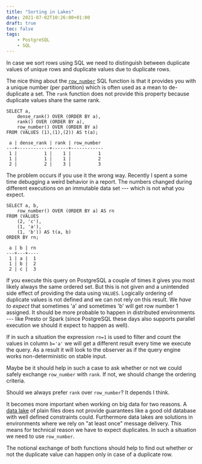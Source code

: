 ```yaml
---
title: "Sorting in Lakes"
date: 2021-07-02T10:26:00+01:00
draft: true
toc: false
tags:
    - PostgreSQL
    - SQL
---
```


In case we sort rows using SQL we need to distinguish between duplicate values
of unique rows and duplicate values due to duplicate rows.

The nice thing about the [`row_number`][rownumber] SQL function is that it provides you with
a unique number (per partition) which is often used as a mean to de-duplicate a
set.  The `rank` function does not provide this property because duplicate
values share the same rank.

    SELECT a,
        dense_rank() OVER (ORDER BY a),
        rank() OVER (ORDER BY a),
        row_number() OVER (ORDER BY a)
    FROM (VALUES (1),(1),(2)) AS t(a);

     a | dense_rank | rank | row_number
    ---+------------+------+------------
     1 |          1 |    1 |          1
     1 |          1 |    1 |          2
     2 |          2 |    3 |          3


The problem occurs if you use it the wrong way.  Recently I spent a some time
debugging a weird behavior in a report.  The numbers changed during different
executions on an immutable data set --- which is not what you expect.

    SELECT a, b,
        row_number() OVER (ORDER BY a) AS rn
    FROM (VALUES
        (2, 'c'),
        (1, 'a'),
        (1, 'b')) AS t(a, b)
    ORDER BY rn;

     a | b | rn
    ---+---+----
     1 | a |  1
     1 | b |  2
     2 | c |  3

If you execute this query on PostgreSQL a couple of times it gives you most
likely always the same ordered set.  But this is not given and a unintended side
effect of providing the data using `VALUES`.  Logically ordering of duplicate
values is not defined and we can not rely on this result.  We *have to expect*
that sometimes 'a' and sometimes 'b' will get row number 1 assigned.  It should
be more probable to happen in distributed environments --- like Presto or Spark
(since PostgreSQL these days also supports parallel execution we should it
expect to happen as well).

If in such a situation the expression `rn=1` is used to filter and count the
values in column `b='a'` we will get a different result every time we execute
the query.  As a result it will look to the observer as if the query engine
works non-deterministic on stable input.

Maybe be it should help in such a case to ask whether or not we could safely
exchange `row_number` with `rank`.  If not, we should change the ordering
criteria.

Should we always prefer `rank` over `row_number`?  It depends I think.

It becomes more important when working on big data for two reasons.  A [data
lake][datalake] of plain files does not provide guarantees like a good old
database with well defined constraints could.  Furthermore data lakes are
solutions in environments where we rely on "at least once" message delivery.
This means for technical reason we have to expect duplicates.  In such a
situation we need to use `row_number`.

The notional exchange of both functions should help to find out whether or not
the duplicate value can happen only in case of a duplicate row.

[datalake]: https://en.wikipedia.org/wiki/Data_lake
[rownumber]: https://www.postgresql.org/docs/current/functions-window.html
